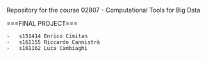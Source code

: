 Repository for the course 02807 - Computational Tools for Big Data

===FINAL PROJECT===

	-	s151414	Enrico Cimitan
	-	s161155	Riccardo Cannistrà
	-	s161162	Luca Cambiaghi
